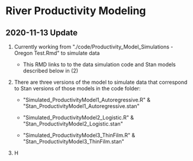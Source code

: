 # River Productivity Modeling

## 2020-11-13 Update

1. Currently working from "./code/Productivity_Model_Simulations - Oregon Test.Rmd" to simulate data

	* This RMD links to to the data simulation code and Stan models described below in (2)

2. There are three versions of the model to simulate data that correspond to Stan versions of those models in the code folder:

	* "Simulated_ProductivityModel1_Autoregressive.R" & "Stan_ProductivityModel1_Autoregressive.stan"

	* "Simulated_ProductivityModel2_Logistic.R" & "Stan_ProductivityModel2_Logistic.stan"

	* "Simulated_ProductivityModel3_ThinFilm.R" & "Stan_ProductivityModel3_ThinFilm.stan"

3. H


